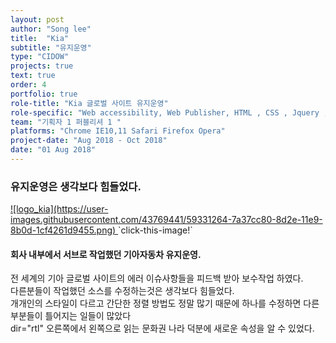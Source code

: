 ```yaml
---
layout: post
author: "Song lee"
title:  "Kia"
subtitle: "유지운영"
type: "CIDOW"
projects: true
text: true
order: 4
portfolio: true
role-title: "Kia 글로벌 사이트 유지운영"
role-specific: "Web accessibility, Web Publisher, HTML , CSS , Jquery , Javascript"
team: "기획자 1 퍼블리셔 1 "
platforms: "Chrome IE10,11 Safari Firefox Opera"
project-date: "Aug 2018 - Oct 2018"
date: "01 Aug 2018"
---
```


### 유지운영은 생각보다 힘들었다.

<a class="img-company" href="https://www.kia.com/kr/main.html" title="기아자동차 바로가기">
![logo_kia](https://user-images.githubusercontent.com/43769441/59331264-7a37cc80-8d2e-11e9-8b0d-1cf4261d9455.png)
</a>
`click-this-image!`

#### 회사 내부에서 서브로 작업했던 기아자동차 유지운영.

전 세계의 기아 글로벌 사이트의 에러 이슈사항들을 피드백 받아 보수작업 하였다.<br/>
다른분들이 작업했던 소스를 수정하는것은 생각보다 힘들었다.<br/>
개개인의 스타일이 다르고 간단한 정렬 방법도 정말 많기 때문에 하나를 수정하면 다른부분들이 틀어지는 일들이 많았다<br/>
dir="rtl" 오른쪽에서 왼쪽으로 읽는 문화권 나라 덕분에 새로운 속성을 알 수 있었다.<br/>
